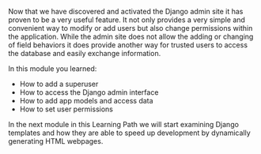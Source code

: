 Now that we have discovered and activated the Django admin site it has proven to be a very useful feature. It not only provides a very simple and convenient way to modify or add users but also change permissions within the application. While the admin site does not allow the adding or changing of field behaviors it does provide another way for trusted users to access the database and easily exchange information.

In this module you learned:
- How to add a superuser
- How to access the Django admin interface
- How to add app models and access data
- How to set user permissions

In the next module in this Learning Path we will start examining Django templates and how they are able to speed up development by dynamically generating HTML webpages.